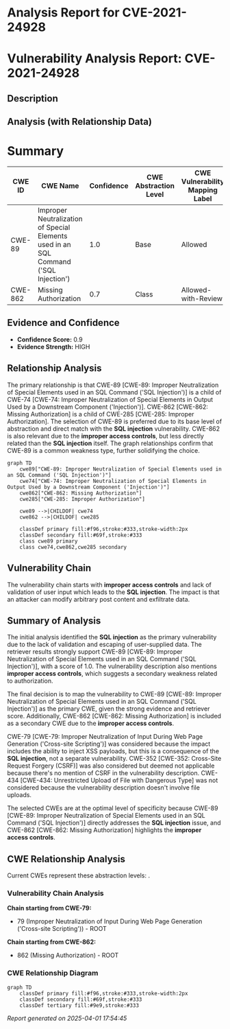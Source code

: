 # Analysis Report for CVE-2021-24928

# Vulnerability Analysis Report: CVE-2021-24928

## Description



## Analysis (with Relationship Data)

# Summary
| CWE ID | CWE Name | Confidence | CWE Abstraction Level | CWE Vulnerability Mapping Label | CWE-Vulnerability Mapping Notes |
|---|---|---|---|---|---|
| CWE-89 | Improper Neutralization of Special Elements used in an SQL Command ('SQL Injection') | 1.0 | Base | Allowed | Primary CWE |
| CWE-862 | Missing Authorization | 0.7 | Class | Allowed-with-Review | Secondary Candidate |

## Evidence and Confidence

*   **Confidence Score:** 0.9
*   **Evidence Strength:** HIGH

## Relationship Analysis
The primary relationship is that CWE-89 [CWE-89: Improper Neutralization of Special Elements used in an SQL Command ('SQL Injection')] is a child of CWE-74 [CWE-74: Improper Neutralization of Special Elements in Output Used by a Downstream Component ('Injection')]. CWE-862 [CWE-862: Missing Authorization] is a child of CWE-285 [CWE-285: Improper Authorization]. The selection of CWE-89 is preferred due to its base level of abstraction and direct match with the **SQL injection** vulnerability. CWE-862 is also relevant due to the **improper access controls**, but less directly related than the **SQL injection** itself. The graph relationships confirm that CWE-89 is a common weakness type, further solidifying the choice.

```mermaid
graph TD
    cwe89["CWE-89: Improper Neutralization of Special Elements used in an SQL Command ('SQL Injection')"]
    cwe74["CWE-74: Improper Neutralization of Special Elements in Output Used by a Downstream Component ('Injection')"]
    cwe862["CWE-862: Missing Authorization"]
    cwe285["CWE-285: Improper Authorization"]
    
    cwe89 -->|CHILDOF| cwe74
    cwe862 -->|CHILDOF| cwe285
    
    classDef primary fill:#f96,stroke:#333,stroke-width:2px
    classDef secondary fill:#69f,stroke:#333
    class cwe89 primary
    class cwe74,cwe862,cwe285 secondary
```

## Vulnerability Chain
The vulnerability chain starts with **improper access controls** and lack of validation of user input which leads to the **SQL injection**. The impact is that an attacker can modify arbitrary post content and exfiltrate data.

## Summary of Analysis
The initial analysis identified the **SQL injection** as the primary vulnerability due to the lack of validation and escaping of user-supplied data. The retriever results strongly support CWE-89 [CWE-89: Improper Neutralization of Special Elements used in an SQL Command ('SQL Injection')], with a score of 1.0. The vulnerability description also mentions **improper access controls**, which suggests a secondary weakness related to authorization.

The final decision is to map the vulnerability to CWE-89 [CWE-89: Improper Neutralization of Special Elements used in an SQL Command ('SQL Injection')] as the primary CWE, given the strong evidence and retriever score. Additionally, CWE-862 [CWE-862: Missing Authorization] is included as a secondary CWE due to the **improper access controls**.

CWE-79 [CWE-79: Improper Neutralization of Input During Web Page Generation ('Cross-site Scripting')] was considered because the impact includes the ability to inject XSS payloads, but this is a consequence of the **SQL injection**, not a separate vulnerability. CWE-352 [CWE-352: Cross-Site Request Forgery (CSRF)] was also considered but deemed not applicable because there's no mention of CSRF in the vulnerability description. CWE-434 [CWE-434: Unrestricted Upload of File with Dangerous Type] was not considered because the vulnerability description doesn't involve file uploads.

The selected CWEs are at the optimal level of specificity because CWE-89 [CWE-89: Improper Neutralization of Special Elements used in an SQL Command ('SQL Injection')] directly addresses the **SQL injection** issue, and CWE-862 [CWE-862: Missing Authorization] highlights the **improper access controls**.


## CWE Relationship Analysis

Current CWEs represent these abstraction levels: .


### Vulnerability Chain Analysis

**Chain starting from CWE-79:**
- 79 (Improper Neutralization of Input During Web Page Generation ('Cross-site Scripting')) - ROOT


**Chain starting from CWE-862:**
- 862 (Missing Authorization) - ROOT



### CWE Relationship Diagram

```mermaid
graph TD
    classDef primary fill:#f96,stroke:#333,stroke-width:2px
    classDef secondary fill:#69f,stroke:#333
    classDef tertiary fill:#9e9,stroke:#333
```



*Report generated on 2025-04-01 17:54:45*
